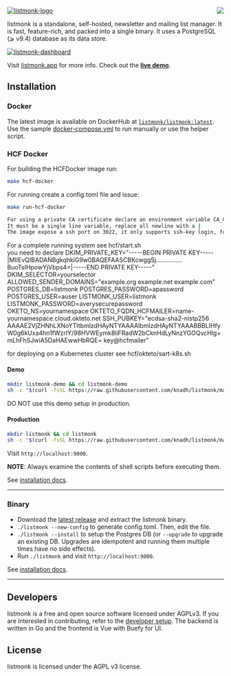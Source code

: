 <a href="https://zerodha.tech"><img src="https://zerodha.tech/static/images/github-badge.svg" align="right" /></a>

[![listmonk-logo](https://user-images.githubusercontent.com/547147/134940003-1de03d83-8c7b-459b-8056-baa8d5f3b448.png)](https://listmonk.app)

listmonk is a standalone, self-hosted, newsletter and mailing list manager. It is fast, feature-rich, and packed into a single binary. It uses a PostgreSQL (⩾ v9.4) database as its data store.

[![listmonk-dashboard](https://user-images.githubusercontent.com/547147/134939475-e0391111-f762-44cb-b056-6cb0857755e3.png)](https://listmonk.app)

Visit [listmonk.app](https://listmonk.app) for more info. Check out the [**live demo**](https://demo.listmonk.app).

## Installation

### Docker

The latest image is available on DockerHub at [`listmonk/listmonk:latest`](https://hub.docker.com/r/listmonk/listmonk/tags?page=1&ordering=last_updated&name=latest). Use the sample [docker-compose.yml](https://github.com/knadh/listmonk/blob/master/docker-compose.yml) to run manually or use the helper script. 

### HCF Docker  

For building the HCFDocker image run:  
```sh
make hcf-docker
```

For running create a config.toml file and issue:  
```sh
make run-hcf-docker

For using a private CA certificate declare an environment variable CA_CERTIFICATE.  
It must be a single line variable, replace all newline with a |  
The image expose a ssh port on 3022, it only supports ssh-key login, for supplying yours add a SSH_PUBKEY environment variable with your public key  
```

For a complete running system see hcf/start.sh  
you need to declare
DKIM_PRIVATE_KEY="-----BEGIN PRIVATE KEY-----|MIIEvQIBADANBgkqhkiG9w0BAQEFAASCBKcwggSj……………BuoTsIHpowYjVbps4=|-----END PRIVATE KEY-----" 
DKIM_SELECTOR=yourselector
ALLOWED_SENDER_DOMAINS="example.org example.net example.com" 
POSTGRES_DB=listmonk
POSTGRES_PASSWORD=apassword 
POSTGRES_USER=auser 
LISTMONK_USER=listmonk 
LISTMONK_PASSWORD=averysecurepassword
OKETO_NS=yournamespace
OKTETO_FQDN_HCFMAILER=name-yournamespace.cloud.okteto.net
SSH_PUBKEY="ecdsa-sha2-nistp256 AAAAE2VjZHNhLXNoYTItbmlzdHAyNTYAAAAIbmlzdHAyNTYAAABBBLIHfyW0g6kUxa4hn1fWzrIY/98HVWEymk8liFRadW2bCknHdLyNnzYGOQvcHlg+mLhFhSJwiA5DaHAEwwHbRQE= key@hcfmailer"

for deploying on a Kubernetes cluster see hcf/okteto/sart-k8s.sh 

#### Demo

```bash
mkdir listmonk-demo && cd listmonk-demo
sh -c "$(curl -fsSL https://raw.githubusercontent.com/knadh/listmonk/master/install-demo.sh)"
```

DO NOT use this demo setup in production.

#### Production

```bash
mkdir listmonk && cd listmonk
sh -c "$(curl -fsSL https://raw.githubusercontent.com/knadh/listmonk/master/install-prod.sh)"
```
Visit `http://localhost:9000`.

**NOTE**: Always examine the contents of shell scripts before executing them.

See [installation docs](https://listmonk.app/docs/installation).

__________________

### Binary
- Download the [latest release](https://github.com/knadh/listmonk/releases) and extract the listmonk binary.
- `./listmonk --new-config` to generate config.toml. Then, edit the file.
- `./listmonk --install` to setup the Postgres DB (or `--upgrade` to upgrade an existing DB. Upgrades are idempotent and running them multiple times have no side effects).
- Run `./listmonk` and visit `http://localhost:9000`.

See [installation docs](https://listmonk.app/docs/installation).
__________________


## Developers
listmonk is a free and open source software licensed under AGPLv3. If you are interested in contributing, refer to the [developer setup](https://listmonk.app/docs/developer-setup). The backend is written in Go and the frontend is Vue with Buefy for UI. 


## License
listmonk is licensed under the AGPL v3 license.
